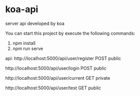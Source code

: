 # koa-api
server api developed by koa


You can start this project by execute the following commands:
1. npm install
2. npm run serve

api:
http://localhost:5000/api/user/register  POST public

http://localhost:5000/api/user/login     POST public

http://localhost:5000/api/user/current   GET  private

http://localhost:5000/api/user/test      GET  public

